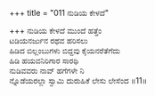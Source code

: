 +++
title = "011 ನುಡಿಯ ಕೇಳದೆ"

+++
ನುಡಿಯ ಕೇಳದೆ ಮುಂದೆ ಹತ್ತೆಂ  
ಟಡಿಯನರ್ಜುನ ರಥವ ಹರಿಸಲು  
ಹಿಡಿದ ಬಿಲ್ಲಂಬುಗಳು ಬಿದ್ದವು ಕೈಯನರೆತೆಗೆದು  
ಹಿಡಿ ಹಯವನಿರಿಗಾರ ಸಾರಥಿ  
ನುಡಿವವರು ನಾವ್ ಹಗೆಗಳೇ ನಿ  
ನ್ನೊಡೆಯರಲ್ಲಾ ಸ್ವಾಮಿ ದುರುಹಿಕೆ ಲೇಸು ಲೇಸೆಂದ     ॥11॥
